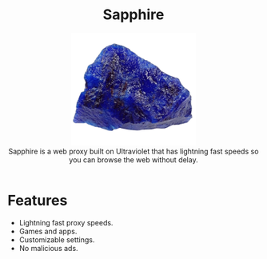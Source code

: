 <div align="center">
<h1>Sapphire</h1>
<img src="/public/img/logo.png" style="width: 250px;"/>
<br/>
Sapphire is a web proxy built on Ultraviolet that has lightning fast speeds so you can browse the web without delay.
  <br/>
  <br/>
</div>
<h1>Features</h1>
<ul>
<li>Lightning fast proxy speeds.</li>
<li>Games and apps.</li>
<li>Customizable settings.</li>
<li>No malicious ads.</li>
</ul>
<br>

